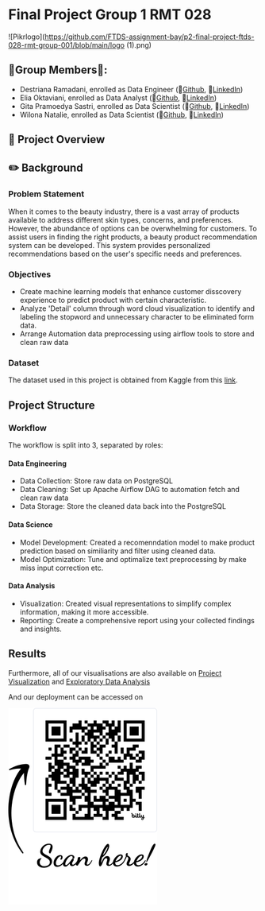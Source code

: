 # Final Project Group 1 RMT 028
![Pikrlogo](https://github.com/FTDS-assignment-bay/p2-final-project-ftds-028-rmt-group-001/blob/main/logo (1).png)

## 🚨Group Members🚨:
- Destriana Ramadani, enrolled as Data Engineer (📝[Github](), 📧[LinkedIn](https://www.linkedin.com/in/destriana-ramadani-6425aa284/))
- Elia Oktaviani, enrolled as Data Analyst (📝[Github](https://github.com/eliaoktavn), 📧[LinkedIn](https://www.linkedin.com/in/elia-oktaviani/))
- Gita Pramoedya Sastri, enrolled as Data Scientist (📝[Github](https://github.com/gitasastri), 📧[LinkedIn](https://www.linkedin.com/in/gita-pramoedya-sastri/))
- Wilona Natalie, enrolled as Data Scientist (📝[Github](), 📧[LinkedIn](https://www.linkedin.com/in/wilonatalie/))

## 📢 Project Overview

## ✏️ Background

### Problem Statement
When it comes to the beauty industry, there is a vast array of products available to address different skin types, concerns, and preferences. However, the abundance of options can be overwhelming for customers. To assist users in finding the right products, a beauty product recommendation system can be developed. This system provides personalized recommendations based on the user's specific needs and preferences. 

### Objectives
- Create machine learning models that enhance customer disscovery experience to predict product with certain characteristic.
- Analyze 'Detail' column through word cloud visualization to identify and labeling the stopword and unnecessary character to be eliminated form data.
- Arrange Automation data preprocessing using airflow tools to store and clean raw data

### Dataset
The dataset used in this project is obtained from Kaggle from this [link](https://www.kaggle.com/datasets/raghadalharbi/all-products-available-on-sephora-website).

## Project Structure
### Workflow
The workflow is split into 3, separated by roles:

#### Data Engineering
- Data Collection: Store raw data on PostgreSQL
- Data Cleaning: Set up Apache Airflow DAG to automation fetch and clean raw data
- Data Storage: Store the cleaned data back into the PostgreSQL
#### Data Science
- Model Development: Created a recomenndation model to make product prediction based on similiarity and filter using cleaned data.
- Model Optimization: Tune and optimalize text preprocessing by make miss input correction etc.
#### Data Analysis
- Visualization: Created visual representations to simplify complex information, making it more accessible.
- Reporting: Create a comprehensive report using your collected findings and insights.

## Results
Furthermore, all of our visualisations are also available on [Project Visualization](https://public.tableau.com/views/FinalProject_17119788212420/Dashboard1?:language=en-US&publish=yes&:sid=&:display_count=n&:origin=viz_share_link.) and [Exploratory Data Analysis](https://public.tableau.com/app/profile/elia.oktaviani/viz/FinalProjectEDA_17121230420550/Dashboard2?publish=yes)


And our deployment can be accessed on 


![streamlit](https://github.com/FTDS-assignment-bay/p2-final-project-ftds-028-rmt-group-001/blob/main/bit.ly_49ok6dS%20(3).png)

 




